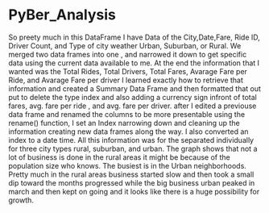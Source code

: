 # PyBer_Analysis
 

So preety much in this DataFrame I have Data of the City,Date,Fare, Ride ID, Driver Count, and Type of city weather Urban, Suburban, or Rural. We merged two data frames into one , and narrowed it down to get specific data using the current data available to me. At the end the information that I wanted was the Total Rides, Total Drivers, Total Fares, Avarage Fare per Ride, and Avarage Fare per driver I learned exactly how to retrieve that information and created a Summary Data Frame and then formatted that out put to delete the type index and also adding a currency sign infront of total fares, avg. fare per ride , and avg. fare per driver. after I edited a previouse data frame and renamed the columns to be more presentable using the rename() function, I set an Index narrowing down and cleaning up the information creating new data frames along the way. I also converted an index to a date time. All this information was for the separated individually for three city types rural, suburban, and urban. The graph shows that not a lot of business is done in the rural areas it might be because of the population size who knows. The busiest is in the Urban neighborhoods. Pretty much in the rural areas business started slow and then took a small dip toward the months progressed while the big business urban peaked in march and then kept on going and it looks like there is a huge possibility for growth.
